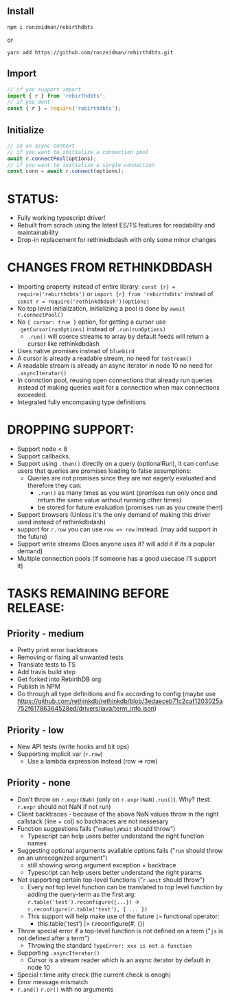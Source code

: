 ## Install

`npm i ronzeidman/rebirthdbts`

or

`yarn add https://github.com/ronzeidman/rebirthdbts.git`

## Import

```ts
// if you support import
import { r } from 'rebirthdbts';
// if you dont
const { r } = require('rebirthdbts');
```

## Initialize

```ts
// in an async context
// if you want to initialize a connection pool
await r.connectPool(options);
// if you want to initialize a single connection
const conn = await r.connect(options);
```

# STATUS:

- Fully working typescript driver!
- Rebuilt from scrach using the latest ES/TS features for readability and maintainability
- Drop-in replacement for rethinkdbdash with only some minor changes

# CHANGES FROM RETHINKDBDASH

- Importing property instead of entire library: `const {r} = require('rebirthdbts')` or `import {r} from 'rebirthdbts'` instead of `const r = require('rethinkdbdash')(options)`
- No top level initialization, initializing a pool is done by `await r.connectPool()`
- No `{ cursor: true }` option, for getting a cursor use `.getCursor(runOptions)` instead of `.run(runOptions)`
  - `.run()` will coerce streams to array by default feeds will return a cursor like rethinkdbdash
- Uses native promises instead of `bluebird`
- A cursor is already a readable stream, no need for `toStream()`
- A readable stream is already an async iterator in node 10 no need for `.asyncIterator()`
- In connction pool, reusing open connections that already run queries instead of making queries wait for a connection when max connections exceeded.
- Integrated fully encompasing type definitions

# DROPPING SUPPORT:

- Support node < 8
- Support callbacks.
- Support using `.then()` directly on a query (optionalRun), it can confuse users that queries are promises leading to false assumptions:
  - Queries are not promises since they are not eagerly evaluated and therefore they can:
    - `.run()` as many times as you want (promises run only once and return the same value without running other times)
    - be stored for future evaluation (promises run as you create them)
- Support browsers (Unless it's the only demand of making this driver used instead of rethinkdbdash)
- support for `r.row` you can use `row => row` instead. (may add support in the future)
- Support write streams (Does anyone uses it? will add it if its a popular demand)
- Multiple connection pools (if someone has a good usecase I'll support it)

# TASKS REMAINING BEFORE RELEASE:

## Priority - medium

- Pretty print error backtraces
- Removing or fixing all unwanted tests
- Translate tests to TS
- Add travis build step
- Get forked into RebirthDB org
- Publish in NPM
- Go through all type definitions and fix according to config (maybe use https://github.com/rethinkdb/rethinkdb/blob/3edaeceb71c2caf1203025a752f61786364528ed/drivers/java/term_info.json)

## Priority - low

- New API tests (write hooks and bit ops)
- Supporting implicit var (`r.row`)
  - Use a lambda expression instead (row => row)

## Priority - none

- Don't throw on `r.expr(NaN)` (only on `r.expr(NaN).run()`). Why? (test: `r.expr` should not NaN if not run)
- Client backtraces - because of the above NaN values throw in the right callstack (line + col) so backtraces are not nessesary
- Function suggestions fails ("`noReplyWait` should throw")
  - Typescript can help users better understand the right function names
- Suggesting optional arguments available options fails ("`run` should throw on an unrecognized argument")
  - still showing wrong argument exception + backtrace
  - Typescript can help users better understand the right params
- Not supporting certain top-level functions ("`r.wait` should throw")
  - Every not top level function can be translated to top level function by adding the query-term as the first arg: `r.table('test').reconfigure({...})` -> `r.reconfigure(r.table('test'), { ... })`
  - This support will help make use of the future `|>` functional operator:
    - this.table('test') |> r.reconfigure(#, {})
- Throw special error if a top-level function is not defined on a term ("`js` is not defined after a term")
  - Throwing the standard `TypeError: xxx is not a function`
- Supporting `.asyncIterator()`
  - Cursor is a stream reader which is an async iterator by default in node 10
- Special r.time arity check (the current check is enogh)
- Error message mismatch
- `r.and()` `r.or()` with no arguments
